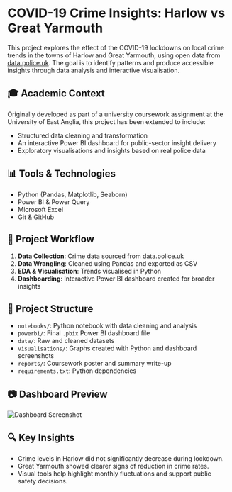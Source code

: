 # COVID-19 Crime Insights: Harlow vs Great Yarmouth

This project explores the effect of the COVID-19 lockdowns on local crime trends in the towns of Harlow and Great Yarmouth, using open data from [data.police.uk](https://data.police.uk). The goal is to identify patterns and produce accessible insights through data analysis and interactive visualisation.

## 🎓 Academic Context

Originally developed as part of a university coursework assignment at the University of East Anglia, this project has been extended to include:
- Structured data cleaning and transformation
- An interactive Power BI dashboard for public-sector insight delivery
- Exploratory visualisations and insights based on real police data

## 📊 Tools & Technologies
- Python (Pandas, Matplotlib, Seaborn)
- Power BI & Power Query
- Microsoft Excel
- Git & GitHub

## 🧪 Project Workflow
1. **Data Collection**: Crime data sourced from data.police.uk
2. **Data Wrangling**: Cleaned using Pandas and exported as CSV
3. **EDA & Visualisation**: Trends visualised in Python
4. **Dashboarding**: Interactive Power BI dashboard created for broader insights

## 📁 Project Structure

- `notebooks/`: Python notebook with data cleaning and analysis
- `powerbi/`: Final `.pbix` Power BI dashboard file
- `data/`: Raw and cleaned datasets
- `visualisations/`: Graphs created with Python and dashboard screenshots
- `reports/`: Coursework poster and summary write-up
- `requirements.txt`: Python dependencies

## 📷 Dashboard Preview
![Dashboard Screenshot]()

## 🔍 Key Insights
- Crime levels in Harlow did not significantly decrease during lockdown.
- Great Yarmouth showed clearer signs of reduction in crime rates.
- Visual tools help highlight monthly fluctuations and support public safety decisions.
